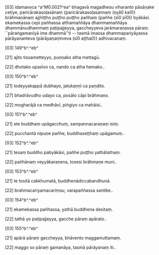[03] idamavoca ^a^M0.0021^ea^ bhagavā magadhesu viharanto pāsāṇake  cetiye, paricārakasoḷasānaṃ {paricārakasoḷasannaṃ (syā0 ka0)} brāhmaṇānaṃ ajjhiṭṭho  puṭṭho puṭṭho pañhaṃ {pañhe (sī0 pī0)}  byākāsi. ekamekassa cepi pañhassa atthamaññāya dhammamaññāya  dhammānudhammaṃ paṭipajjeyya, gaccheyyeva jarāmaraṇassa pāraṃ.  ``pāraṅgamanīyā ime dhammā''ti -- tasmā imassa dhammapariyāyassa  pārāyananteva {pārāyaṇaṃtveva (sī0 aṭṭha0)} adhivacanaṃ.

[03] 149^b^.^eb^

[21] ajito tissametteyyo, puṇṇako atha mettagū.

[22] dhotako upasīvo ca, nando ca atha hemako..

[03] 150^b^.^eb^

[21] todeyyakappā dubhayo, jatukaṇṇī ca paṇḍito.

[27] bhadrāvudho udayo ca, posālo cāpi brāhmaṇo.

[22] mogharājā ca medhāvī, piṅgiyo ca mahāisi..

[03] 151^b^.^eb^

[21] ete buddhaṃ upāgacchuṃ, sampannacaraṇaṃ isiṃ.

[22] pucchantā nipuṇe pañhe, buddhaseṭṭhaṃ upāgamuṃ..

[03] 152^b^.^eb^

[21] tesaṃ buddho pabyākāsi, pañhe puṭṭho yathātathaṃ.

[22] pañhānaṃ veyyākaraṇena, tosesi brāhmaṇe muni..

[03] 153^b^.^eb^

[21] te tositā cakkhumatā, buddhenādiccabandhunā.

[22] brahmacariyamacariṃsu, varapaññassa santike..

[03] 154^b^.^eb^

[21] ekamekassa pañhassa, yathā buddhena desitaṃ.

[22] tathā yo paṭipajjeyya, gacche pāraṃ apārato..

[03] 155^b^.^eb^

[21] apārā pāraṃ gaccheyya, bhāvento maggamuttamaṃ.

[22] maggo so pāraṃ gamanāya, tasmā pārāyanaṃ iti..